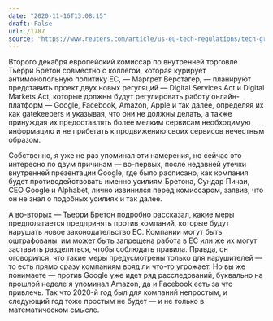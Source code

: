 ```yaml
---
date: "2020-11-16T13:08:15"
draft: False
url: /1787
source: "https://www.reuters.com/article/us-eu-tech-regulations/tech-groups-services-could-face-bans-if-they-breach-rules-eu-industry-chief-says-idUSKBN27V0A7"
---
```


Второго декабря европейский комиссар по внутренней торговле Тьерри Бретон совместно с коллегой, которая курирует антимонопольную политику ЕС, — Маргрет Верстагер, — планируют представить проект двух новых регуляций — Digital Services Act и Digital Markets Act, которые должны будут регулировать работу онлайн-платформ — Google, Facebook, Amazon, Apple и так далее, определяя их как gatekeepers и указывая, что они не должны делать, а также принуждая их предоставлять более мелким сервисам необходимую информацию и не прибегать к продвижению своих сервисов нечестным образом.

Собственно, я уже не раз упоминал эти намерения, но сейчас это интересно по двум причинам — во-первых, после недавней утечки внутренней презентации Google, где было расписано, как компания будет противодействовать именно усилиям Бретона, Сундар Пичаи, CEO Google и Alphabet, лично извинился перед комиссаром, заявив, что он не знал о подобных усилиях и так далее. 

А во-вторых — Тьерри Бретон подробно рассказал, какие меры предполагается предпринять против компаний, которые будут нарушать новое законодательство ЕС. Компании могут быть оштрафованы, им может быть запрещена работа в ЕС или же их могут заставить разделиться, чтобы соблюдать правила. Правда, он оговорился, что такие меры предусмотрены только для нарушителей — то есть прямо сразу компаниям вряд ли что-то угрожает. Но вы же понимаете — против Google уже идет ряд расследований, буквально на прошлой неделе я упоминал Amazon, да и Facebook есть за что привлечь. Так что 2020-й год был для компаний непростым, и следующий год тоже простым не будет — и не только в математическом смысле.
